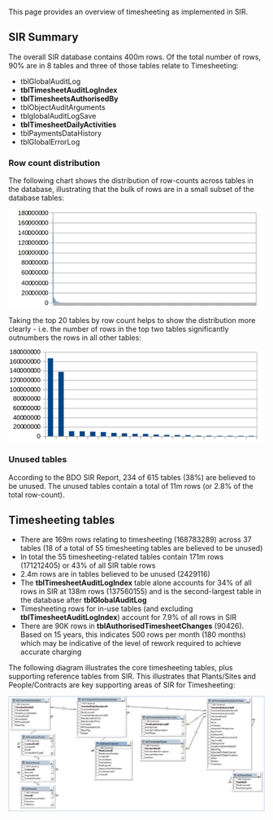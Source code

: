 This page provides an overview of timesheeting as implemented in SIR.

## SIR Summary

The overall SIR database contains 400m rows. Of the total number of rows, 90% are in 8 tables and three of those tables relate to Timesheeting:

 * tblGlobalAuditLog
 * **tblTimesheetAuditLogIndex**
 * **tblTimesheetsAuthorisedBy**
 * tblObjectAuditArguments
 * tblglobalAuditLogSave
 * **tblTimesheetDailyActivities**
 * tblPaymentsDataHistory
 * tblGlobalErrorLog

### Row count distribution

The following chart shows the distribution of row-counts across tables in the database, illustrating that the bulk of rows are in a small subset of the database tables:

![sir-clean.png](uploads/sir-clean.png)

Taking the top 20 tables by row count helps to show the distribution more clearly - i.e. the number of rows in the top two tables significantly outnumbers the rows in all other tables:

![sir-top20.png](uploads/sir-top20.png)

### Unused tables

According to the BDO SIR Report, 234 of 615 tables (38%) are believed to be unused. The unused tables contain a total of 11m rows (or 2.8% of the total row-count).

## Timesheeting tables

 * There are 169m rows relating to timesheeting (168783289) across 37 tables (18 of a total of 55 timesheeting tables are believed to be unused)
 * In total the 55 timesheeting-related tables contain 171m rows (171212405) or 43% of all SIR table rows
 * 2.4m rows are in tables believed to be unused (2429116)
 * The **tblTimesheetAuditLogIndex** table alone accounts for 34% of all rows in SIR at 138m rows (137560155) and is the second-largest table in the database after **tblGlobalAuditLog**
 * Timesheeting rows for in-use tables (and excluding **tblTimesheetAuditLogIndex**) account for 7.9% of all rows in SIR
 * There are 90K rows in **tblAuthorisedTimesheetChanges** (90426). Based on 15 years, this indicates 500 rows per month (180 months) which may be indicative of the level of rework required to achieve accurate charging

The following diagram illustrates the core timesheeting tables, plus supporting reference tables from SIR. This illustrates that Plants/Sites and People/Contracts are key supporting areas of SIR for Timesheeting:

![timesheet_database_tables.jpg](uploads/timesheet_database_tables.jpg)

